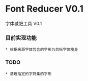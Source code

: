# Font Reducer V0.1

字体减肥工具 V0.1

### 目前实现功能

    * 根据来源字体包含的字形为目标字体瘦身
  
### TODO
    
    * 清理指定的字符集的字形

